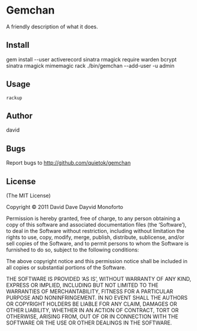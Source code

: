 Gemchan
========

A friendly description of what it does.

Install
-------

gem install --user activerecord sinatra rmagick require warden bcrypt sinatra rmagick mimemagic rack
./bin/gemchan --add-user -u admin


Usage
-----

    rackup

Author
------

david <david DOT monfort1989 AT gmail DOT com>
	
Bugs
----

Report bugs to http://github.com/quietok/gemchan
	
License
-------

(The MIT License)

Copyright © 2011 David Dave Dayvid Monoforto

Permission is hereby granted, free of charge, to any person obtaining a copy of this software and
associated documentation files (the ‘Software’), to deal in the Software without restriction, including
without limitation the rights to use, copy, modify, merge, publish, distribute, sublicense, and/or sell
copies of the Software, and to permit persons to whom the Software is furnished to do so, subject to
the following conditions:

The above copyright notice and this permission notice shall be included in all copies or substantial
portions of the Software.

THE SOFTWARE IS PROVIDED ‘AS IS’, WITHOUT WARRANTY OF ANY KIND, EXPRESS OR IMPLIED, INCLUDING BUT NOT
LIMITED TO THE WARRANTIES OF MERCHANTABILITY, FITNESS FOR A PARTICULAR PURPOSE AND NONINFRINGEMENT. IN
NO EVENT SHALL THE AUTHORS OR COPYRIGHT HOLDERS BE LIABLE FOR ANY CLAIM, DAMAGES OR OTHER LIABILITY,
WHETHER IN AN ACTION OF CONTRACT, TORT OR OTHERWISE, ARISING FROM, OUT OF OR IN CONNECTION WITH THE
SOFTWARE OR THE USE OR OTHER DEALINGS IN THE SOFTWARE.
